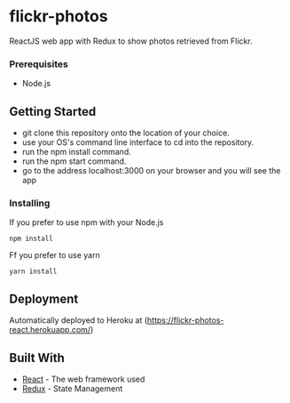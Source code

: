 # flickr-photos
ReactJS web app with Redux to show photos retrieved from Flickr.

### Prerequisites

- Node.js

## Getting Started

- git clone this repository onto the location of your choice.
- use your OS's command line interface to cd into the repository.
- run the npm install command.
- run the npm start command.
- go to the address localhost:3000 on your browser and you will see the app

### Installing

If you prefer to use npm with your Node.js

```
npm install
```

Ff you prefer to use yarn

```
yarn install
```


## Deployment

Automatically deployed to Heroku at (https://flickr-photos-react.herokuapp.com/)

## Built With

* [React](https://github.com/facebook/react) - The web framework used
* [Redux](https://github.com/reduxjs/redux) - State Management
